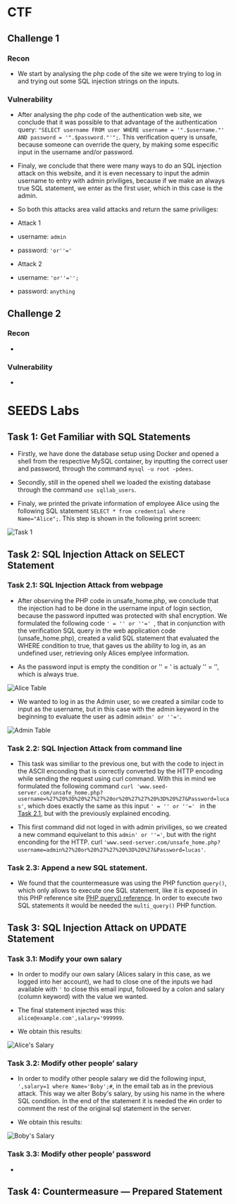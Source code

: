 # CTF

## Challenge 1

### Recon

- We start by analysing the php code of the site we were trying to log in and trying out some SQL injection strings on the inputs.

### Vulnerability

- After analysing the php code of the authentication web site, we conclude that it was possible to that advantage of the authentication query: `"SELECT username FROM user WHERE username = '".$username."' AND password = '".$password."'";`. This verification query is unsafe, because someone can override the query, by making some especific input in the username and/or password.

- Finaly, we conclude that there were many ways to do an SQL injection attack on this website, and it is even necessary to input the admin username to entry with admin priviliges, because if we make an always true SQL statement, we enter as the first user, which in this case is the admin.

- So both this attacks area valid attacks and return the same priviliges:

- Attack 1
- username: `admin`
- password: `'or''='`

- Attack 2
- username: `'or''='';`
- password: `anything`

## Challenge 2

### Recon

- 

### Vulnerability

-

# SEEDS Labs

## Task 1: Get Familiar with SQL Statements

- Firstly, we have done the database setup using Docker and opened a shell from the respective MySQL container, by inputting the correct user and password, through the command `mysql -u root -pdees`.

- Secondly, still in the opened shell we loaded the existing database through the command `use sqllab_users`.

- Finaly, we printed the private information of employee Alice using the following SQL statement `SELECT * from credential where Name="Alice";`. This step is shown in the following print screen:

![Task 1](images/unknown.png "Task 1: selected Alice information from database")

## Task 2: SQL Injection Attack on SELECT Statement

### Task 2.1: SQL Injection Attack from webpage

- After observing the PHP code in unsafe_home.php, we conclude that the injection had to be done in the username input of login section, because the password inputted was protected with sha1 encryption. We formulated the following code `' = '' or ''=' `, that in conjunction with the verification SQL query in the web application code (unsafe_home.php), created a valid SQL statement that evaluated the WHERE condition to true, that gaves us the ability to log in, as an undefined user, retrieving only Alices emplyee information.

- As the password input is empty the condition or '' = ' is actualy '' = '', which is always true.

![Alice Table](images/alice_table.png "Alice Table")

- We wanted to log in as the Admin user, so we created a similar code to input as the username, but in this case with the admin keyword in the beginning to evaluate the user as admin `admin' or ''='`.

![Admin Table](images/admin_table.png "Admin Table")

### Task 2.2: SQL Injection Attack from command line

- This task was similiar to the previous one, but with the code to inject in the ASCII enconding that is correctly converted by the HTTP encoding while sending the request using curl command. With this in mind we formulated the following command `curl 'www.seed-server.com/unsafe_home.php?username=%27%20%3D%20%27%27%20or%20%27%27%20%3D%20%27&Password=lucas'`, which does exactly the same as this input `' = '' or ''=' ` in the [Task 2.1](#task-21-sql-injection-attack-from-webpage), but with the previously explained encoding. 

- This first command did not loged in with admin priviliges, so we created a new command equivelant to this `admin' or ''='`, but with the right enconding for the HTTP. curl `'www.seed-server.com/unsafe_home.php?username=admin%27%20or%20%27%27%20%3D%20%27&Password=lucas'`.

### Task 2.3: Append a new SQL statement.

- We found that the countermeasure was using the PHP function `query()`, which only allows to execute one SQL statement, like it is exposed in this PHP reference site [PHP query() reference](https://www.php.net/manual/en/mysqli.query.php). In order to execute two SQL statements it would be needed the `multi_query()` PHP function.

## Task 3: SQL Injection Attack on UPDATE Statement

### Task 3.1: Modify your own salary

- In order to modify our own salary (Alices salary in this case, as we logged into her account), we had to close one of the inputs we had available with `'` to close this email input, followed by a colon and salary (column keyword) with the value we wanted.

- The final statement injected was this: `alice@example.com',salary='999999`.

- We obtain this results:

![Alice's Salary](images/alice_salary.png "Alice's Salary")

### Task 3.2: Modify other people’ salary

- In order to modify other people salary we did the following input, `',salary=1 where Name='Boby';#`, in the email tab as in the previous attack. This way we alter Boby's salary, by using his name in the where SQL condition. In the end of the statement it is needed the `#`in order to comment the rest of the original sql statement in the server.

- We obtain this results:

![Boby's Salary](images/boby_salary.png "Boby's Salary")

### Task 3.3: Modify other people’ password

-

##  Task 4: Countermeasure — Prepared Statement


